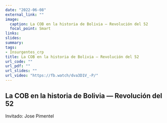 ```yaml
---
date: "2022-06-08"
external_link: ""
image:
  caption: La COB en la historia de Bolivia — Revolución del 52
  focal_point: Smart
links:
slides: 
summary: 
tags:
- Insurgentes_crp
title: La COB en la historia de Bolivia — Revolución del 52
url_code: ""
url_pdf: ""
url_slides: ""
url_video: "https://fb.watch/dva3D1V_-P/"
---
```


## La COB en la historia de Bolivia — Revolución del 52

Invitado: Jose Pimentel